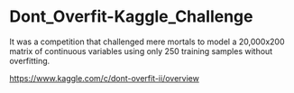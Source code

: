 # Dont_Overfit-Kaggle_Challenge

It was a competition that challenged mere mortals to model a 20,000x200 matrix of continuous variables using only 250 training samples without overfitting.
  
https://www.kaggle.com/c/dont-overfit-ii/overview
